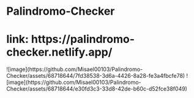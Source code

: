 # Palindromo-Checker

<h1>link: https://palindromo-checker.netlify.app/</h1>
![image](https://github.com/Misael00103/Palindromo-Checker/assets/68718644/7fd38538-3d6a-4426-8a28-fe3a4fbcfe78)
![image](https://github.com/Misael00103/Palindromo-Checker/assets/68718644/e30fd3c3-33d8-42de-b60c-d52fce38f049)


